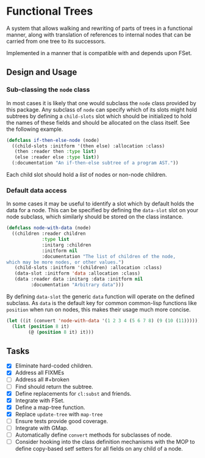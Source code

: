 Functional Trees
================

A system that allows walking and rewriting of parts of trees in a
functional manner, along with translation of references to internal
nodes that can be carried from one tree to its successors.

Implemented in a manner that is compatible with and depends upon FSet.

## Design and Usage

### Sub-classing the `node` class
In most cases it is likely that one would subclass the `node` class
provided by this package.  Any subclass of `node` can specify which of
its slots might hold subtrees by defining a `child-slots` slot which
should be initialized to hold the names of these fields and should be
allocated on the class itself.  See the following example.

```lisp
(defclass if-then-else-node (node)
  ((child-slots :initform '(then else) :allocation :class)
   (then :reader then :type list)
   (else :reader else :type list))
  (:documentation "An if-then-else subtree of a program AST."))
```

Each child slot should hold a *list* of nodes or non-node children.

### Default data access
In some cases it may be useful to identify a slot which by default
holds the data for a node.  This can be specified by defining the
`data-slot` slot on your node subclass, which similarly should be
stored on the class instance.

```lisp
(defclass node-with-data (node)
  ((children :reader children
             :type list
             :initarg :children
             :initform nil
             :documentation "The list of children of the node,
which may be more nodes, or other values.")
   (child-slots :initform '(children) :allocation :class)
   (data-slot :initform 'data :allocation :class)
   (data :reader data :initarg :data :initform nil
         :documentation "Arbitrary data")))
```

By defining `data-slot` the generic `data` function will operate on
the defined subclass.  As `data` is the default key for common
common-lisp functions like `position` when run on nodes, this makes
their usage much more concise.

```lisp
(let ((it (convert 'node-with-data '(1 2 3 4 (5 6 7 8) (9 (10 (11)))))))
  (list (position 8 it)
        (@ (position 8 it) it)))
```

## Tasks
- [X] Eliminate hard-coded children.
- [X] Address all FIXMEs
- [ ] Address all #+broken
- [ ] Find should return the subtree.
- [X] Define replacements for `cl:subst` and friends.
- [X] Integrate with FSet.
- [X] Define a map-tree function.
- [X] Replace `update-tree` with `map-tree`
- [ ] Ensure tests provide good coverage.
- [ ] Integrate with GMap.
- [ ] Automatically define `convert` methods for subclasses of node.
- [ ] Consider hooking into the class definition mechanisms with the
      MOP to define copy-based setf setters for all fields on any
      child of a node.
